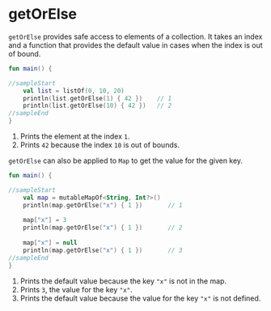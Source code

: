 # getOrElse

`getOrElse` provides safe access to elements of a collection. It takes an index and a function that provides the  default value 
in cases when the index is out of bound.


<div class="language-kotlin" theme="idea" data-min-compiler-version="1.3">

```kotlin
fun main() {

//sampleStart
    val list = listOf(0, 10, 20)
    println(list.getOrElse(1) { 42 })    // 1
    println(list.getOrElse(10) { 42 })   // 2
//sampleEnd
}
```

</div>

1. Prints the element at the index `1`.
2. Prints `42` because the index `10` is out of bounds. 

`getOrElse` can also be applied to `Map` to get the value for the given key. 

<div class="language-kotlin" theme="idea" data-min-compiler-version="1.3">

```kotlin
fun main() {

//sampleStart
    val map = mutableMapOf<String, Int?>()
    println(map.getOrElse("x") { 1 })       // 1
    
    map["x"] = 3
    println(map.getOrElse("x") { 1 })       // 2
    
    map["x"] = null
    println(map.getOrElse("x") { 1 })       // 3
//sampleEnd
}
```

</div>

1. Prints the default value because the key `"x"` is not in the map.
2. Prints `3`, the value for the key `"x"`.
3. Prints the default value because the value for the key `"x"` is not defined.
